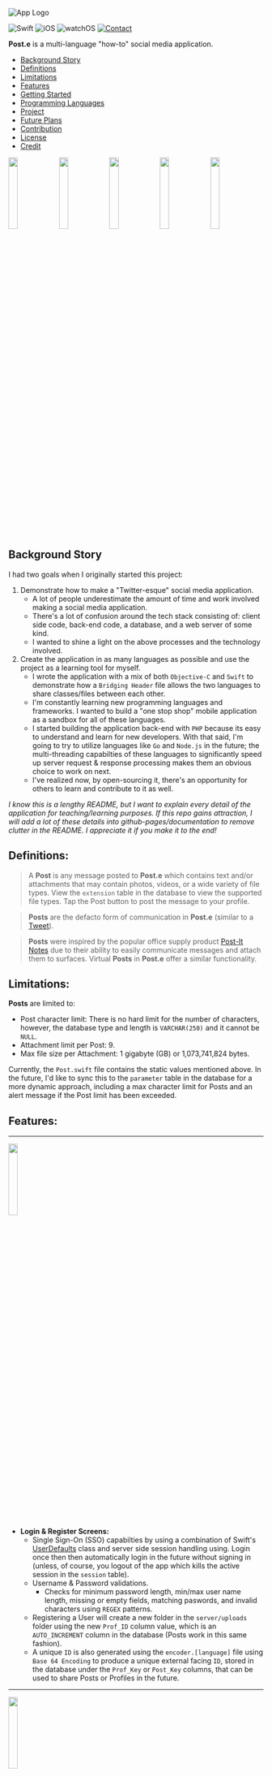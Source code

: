 ![App Logo](./images/demo_banner.png)

![Swift](https://img.shields.io/badge/Swift-5-orange?style=for-the-badge&logo=swift)
![iOS](https://img.shields.io/badge/iOS-16.2-red?style=for-the-badge&logo=apple)
![watchOS](https://img.shields.io/badge/watchOS-9.1-yellow?style=for-the-badge&logo=apple)
[![Contact](https://img.shields.io/badge/contact-scott.grivner@gmail.com-9cf?style=for-the-badge&logo=gmail)](mailto:scott.grivner@gmail.com)

**Post.e** is a multi-language "how-to" social media application.

- [Background Story](#background-story)
- [Definitions](#definitions)
- [Limitations](#limitations)
- [Features](#features)
- [Getting Started](#getting-started)
- [Programming Languages](#programming-languages)
- [Project](#project)
- [Future Plans](#future-plans)
- [Contribution](#contribution)
- [License](#license)
- [Credit](#credit)

<img src="./images/phone_feed.gif" width="19%" height="19%"/> <!-- Done -->
<img src="./images/phone_post.gif" width="19%" height="19%"/> <!-- Done -->
<img src="./images/phone_splash.png" width="19%" height="19%"/> <!-- Done -->
<img src="./images/phone_profile.gif" width="19%" height="19%"/> <!-- Done -->
<img src="./images/phone_interaction.gif" width="19%" height="19%"/> <!-- Done -->

## Background Story

I had two goals when I originally started this project:
1. Demonstrate how to make a "Twitter-esque" social media application.
    - A lot of people underestimate the amount of time and work involved making a social media application.
    - There's a lot of confusion around the tech stack consisting of: client side code, back-end code, a database, and a web server of some kind.
    - I wanted to shine a light on the above processes and the technology involved.
2. Create the application in as many languages as possible and use the project as a learning tool for myself.
    - I wrote the application with a mix of both `Objective-C` and `Swift` to demonstrate how a `Bridging Header` file allows the two languages to share classes/files between each other. 
    - I'm constantly learning new programming languages and frameworks. I wanted to build a "one stop shop" mobile application as a sandbox for all of these languages.
    - I started building the application back-end with ``PHP`` because its easy to understand and learn for new developers. With that said, I'm going to try to utilize languages like ``Go`` and ``Node.js`` in the future; the multi-threading capabilties of these languages to significantly speed up server request & response processing makes them an obvious choice to work on next.
    - I've realized now, by open-sourcing it, there's an opportunity for others to learn and contribute to it as well.
    
*I know this is a lengthy README, but I want to explain every detail of the application for teaching/learning purposes. If this repo gains attraction, I will add a lot of these details into github-pages/documentation to remove clutter in the README. I appreciate it if you make it to the end!*

## Definitions:
> A **Post** is any message posted to **Post.e** which contains text and/or attachments that may contain photos, videos, or a wide variety of file types. View the `extension` table in the database to view the supported file types. Tap the Post button to post the message to your profile.

> **Posts** are the defacto form of communication in **Post.e** (similar to a [Tweet](https://help.twitter.com/en/resources/new-user-faq)).

> **Posts** were inspired by the popular office supply product [Post-It Notes](https://en.wikipedia.org/wiki/Post-it_Note) due to their ability to easily communicate messages and attach them to surfaces. Virtual **Posts** in **Post.e** offer a similar functionality. 

## Limitations:
**Posts** are limited to:
- Post character limit: There is no hard limit for the number of characters, however, the database type and length is `VARCHAR(250)` and it cannot be `NULL`.
- Attachment limit per Post: 9.
- Max file size per Attachment: 1 gigabyte (GB) or 1,073,741,824 bytes.

Currently, the `Post.swift` file contains the static values mentioned above. In the future, I'd like to sync this to the `parameter` table in the database for a more dynamic approach, including a max character limit for Posts and an alert message if the Post limit has been exceeded.

## Features:
--- 
<img src="./images/phone_login-register.gif" width="19%" height="19%"/>

- **Login & Register Screens:** 
    - Single Sign-On (SSO) capabilties by using a combination of Swift's [UserDefaults](https://developer.apple.com/documentation/foundation/userdefaults) class and server side session handling using. Login once then then automatically login in the future without signing in (unless, of course, you logout of the app which kills the active session in the `session` table).
    - Username & Password validations.
        - Checks for minimum password length, min/max user name length, missing or empty fields, matching paswords, and invalid characters using `REGEX` patterns. 
    - Registering a User will create a new folder in the `server/uploads` folder using the new `Prof_ID` column value, which is an `AUTO_INCREMENT` column in the database (Posts work in this same fashion).
    - A unique `ID` is also generated using the `encoder.[language]` file using `Base 64 Encoding` to produce a unique external facing `ID`, stored in the database under the `Prof_Key` or `Post_Key` columns, that can be used to share Posts or Profiles in the future.
---
<img src="./images/phone_config.gif" width="19%" height="19%"/>

- **Configure Programming Language Screens:** <br>
    - Pick the server side language you want Post.e to use. This will route the requests to the toggled language folder.
---
<img src="./images/phone_feed.gif" width="19%" height="19%"/>

- **Feed Screen:** <br>
    - Sort Posts by *Newest*:
        - *Newest* consists of the most *recent* posts using the `Post_Created` date column in descending order.
        - `WHERE Post_Created DESC`.
    - Sort Posts by *Home* experience:
        - *Home* uses a number of columns to create a fun user feed experience using the below `WHERE` clause:
        - `WHERE Post_Love_Count DESC, Post_Pin_Count DESC, Post_Reply_Count, Post_Created DESC`.
    - Click on the Profile name to segue to their Profile screen.
---
<img src="./images/phone_interaction.gif" width="19%" height="19%"/>

- **Interaction Screen:** <br>
    - View New Users on the App.
    - Click on the Profile name to segue to their Profile screen.
    - Follow or Unfollow users directly from this screen.
---
<img src="./images/phone_profile.gif" width="19%" height="19%"/>

- **Profile Screen:** <br>
    - Interactive Follower, Following, and Post count buttons that will segue to the Interaction screen when clicked.
    - Profile picture display.
    - Click the Profile tab icon to scroll to the top.
    - Pull refresh to get the most recent Posts.
    - Post button to create new Posts.
    - Order your Posts on your Profile Feed by: Newest, Oldest, Loved, Pinned, Replied counts in descending order.
    - Edit Profile
        - Change your Profile picture (take a photo or select one from your library).
        - Remove your Profile picture - setting it to the default placeholder image.
        - Update your Profile Username (it must be unique) and Profile Name.
        - Delete your Profile.
    - Scroll to the bottom of the Table, Posts will load in 25 Post chunks. If the Post # > 25, a request will be sent to the server and an activity indicator will be shown in the Table footer as it fetches the next chunk of 25.
    - Within the Post Cell:
        - Preview & Save Attachments.
        - Pin a Post (which will be displayed on your own Profile).
        - Reply to a Post.
        - Love a Post.
    - Click on the Profile name to segue to their Profile screen.
---
<img src="./images/phone_post.gif" width="19%" height="19%"/><img src="./images/phone_attachments.png" width="19%" height="19%"/>

- **Post Screen:** <br>
    - Type up a Post.
    - Cancel the Post by clicking the Cancel button or the visible Profile Screen.
    - Add Photos/Videos from your Camera or Photo Library.
    - Add Attachments (**Post.e** comes with a demo directory with a few files ready to select) - see screenshot below.
    - Submit the Post to the server.
---
<img src="./images/phone_settings-logout.gif" width="19%" height="19%"/>

- **Settings:** <br>
    - About section to view the current Post.e version number (derived from the `info.plist` value of `CFBundleShortVersionString`).
    - Open Source Libraries used to create `Post.e` and their related LICENSE files.
    - Language Selection displays your current Device Language, available Languages supported by **Post.e** as well as a link to your Settings screen to change your device language (this will cause the application to re-start per Apple).
    - Directory Settings displays your current folder directory used to select files for Post Attachments. Toggle the "Use Sample Directory" switch to use the sample files provided with **Post.e** by default or not.
    - Change your Password
    - Logout of the Application (which will also kill the session on the server).
---
 <img src="./images/watch_support.gif" width="30%" height="30%"/>

- **watchOS Support:** <br>
    - Post to your Profile using a audio to text message or by typing in the text using the watch keyboard.
---
<img src="./images/phone_language_support.gif" width="19%" height="19%"/><img src="./images/watch_language_support.png" width="19%" height="19%"/>

- **Language Support:** <br>
    - English and Russian language support using [Localization](https://developer.apple.com/localization/). View the `language` table in the database to view the supported languages.
---
<img src="./images/phone_dark_support.gif" width="19%" height="19%"/>

- **Dark Mode Support:** <br>
    - Easily toggle Designs between Light and Dark Mode.
---
- **API:**
    - Navigate to the `api` file to access the settings `.json` file used to import APIs into Postman. 
    - View the `apis.[language]` file to view the list of available APIs and usage. 
    
## Getting Started
- Download the application from here, Github.
- Place the `server` file on your web server.
- Ensure you have the proper languages and versions installed that you're integrating **Post.e** with. 
    - See [Programming Languages](#programming-languages) below for the current version numbers.
- Import the provided `MySQL` database structure to your database using either the `db/mysql/post-e.sql` file or the `db/mysql/post-e_demo.sql` file.
    - The `post-e.sql` file is a blank/empty database/sandbox.
    - The `post-e_demo.sql` file contains sample data (recommended for demoing or learning purposes).
- Edit the `resources/config.ini` file with your database credentials.
    - This will be used to connect to the database in all language variations. 
- Ensure the proper ports are open for your `localhost` web server and database.
- Run the **Post.e** app in `Xcode` located in the `mobile/ios` folder.
    - Change your scehme to `Post.e-Test` to view Profile ID and Post ID values on the Tableview.
    - **Post.e** was tested with the following devices/simulators:
        - iPhone 14 Pro Max
        - iPhone 14 Plus
        - Apple Watch Series 8 (41mm)
        - Apple Watch Series 8 (45mm)
        - More Devices to be added in the future (layouts due to constraint issues may vary depending on your unsupported Device)
- Login with the following:
    - If you're using the Demo database, login with the following credentials: 
        - **User:** Demo123
        - **Password:** appdev123
    - If you're using the empty database, you will have to build up the app database by registering new users.
- Click Login! Enjoy!

**NOTE:** 
- All of the demo accounts in the database uses this same password above. 
- Passwords are hashed using `SHA512` and `Salted`.
- The demo accounts consist of quotes from famous individals that have inspired me through their works and words.

## Programming Languages

Below is a running list of languages currently supported by **Post.e**:

| **Language & Progress:**                                                                                            | **Version** |
|---------------------------------------------------------------------------------------------------------------------|-------------|
|  ![Swift](https://img.shields.io/badge/Swift-complete-success?style=for-the-badge&logo=swift)                       | 5.7         |
|  ![Obj-C](https://img.shields.io/badge/Obj--C-complete-success?style=for-the-badge&logo=apple)                      | 4.0         |
|  ![PHP](https://img.shields.io/badge/PHP-complete-success?style=for-the-badge&logo=php)                             | 8.1.6       |
|  ![Python](https://img.shields.io/badge/Python-in_progress-important?style=for-the-badge&logo=python)               | 3.11.0      |
|  ![Node.js](https://img.shields.io/badge/Node.js-in_progress-important?style=for-the-badge&logo=nodejs)             | 18.12.1     |
|  ![Ruby](https://img.shields.io/badge/Ruby-in_progress-important?style=for-the-badge&logo=ruby)                     | 2.6.10      |
|  ![Go](https://img.shields.io/badge/Go-in_progress-important?style=for-the-badge&logo=go)                           | 1.19.3      |
|  ![Rust](https://img.shields.io/badge/Rust-open-critical?style=for-the-badge&logo=rust)                             | 1.64.0      |
|  ![Perl](https://img.shields.io/badge/Perl-open-critical?style=for-the-badge&logo=perl)                             | 5.30.3      |
|  ![Java](https://img.shields.io/badge/Java-open-critical?style=for-the-badge)                                       | 17.0.5      |
|  ![MariaDB](https://img.shields.io/badge/MySQL-complete-success?style=for-the-badge&logo=mysql)                     | 10.4.21     |

## Project

Please reference the GitHub Project tab inside this Repo to get a good understanding where I'm currently at with the overall project. Issues and enhancements will also be tracked there as well.

## Future Plans

- Besides making it compatible with more back-end languages, device constraints, and the tasks mentioned in the Backlog (i.e. Editing Posts, Push Notifications, etc.), I'm considering eventually hosting it on a server so its not constrainted to a local environment. This way, the demo will have a sandbox for everyone to interact in. I don't plan on making it an actual social media app - it was created as a learning tool for all, and I'd like to keep it that way.
- I designed the app icons and banners myself, however, as you all know - Design is a full time job and hard to balance with programming. A lot of the buttons and interactive icons were taken from free design websites. I'd like to eventually create and plug in custom designs into the application for a better user experience and flow.
- I'd like to add more documentation around app navigation as well as an in-depth dive into the underlying technology used within the app. As I mentioned above, I want this to be used as a learning tool and solid documentation is a must have as a teaching tool. I will probably utilize github-pages for this.

## Contribution

I'm looking forward to working with others on this project over time (of course, when time is permitted) and seeing where it goes. Feel free to Fork the Repo and submit a Pull Request if you've contributed to it in some way. If you're going to Fork the project or Clone it for your own purposes, all I ask is that you follow the attached license as well as giving me credit using the below **Credit** block. I spent a lot of time on this and I'm proud of how it turned out, I'm more than happy to open-source it to help others as long as credit is given and no profit is gained from it in return; this is "the people's" social media app. 

Feel free to reach out to me using my email below if you have any questions or suggestions.

Thanks and enjoy! (and I appreciate if you've read this far - you're a legend!)

## License
**Post.e** is released under the **GNU GPLv3 License**. [See LICENSE](LICENSE) for details.

## Credit
**Author:** Scott Grivner <br>
**Email:** scott.grivner@gmail.com <br>
**Website:** [scottgrivner.dev](https://www.scottgriv.dev) <br>
**Reference:** [Main Branch](https://github.com/scottgriv/Post.e) <br>
<img src="./images/demo_icon.png" width="5%" height="5%"/>
